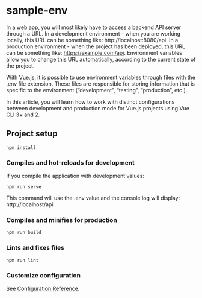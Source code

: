 # sample-env
In a web app, you will most likely have to access a backend API server through a URL. In a development environment - when you are working locally, this URL can be something like: http://localhost:8080/api. In a production environment - when the project has been deployed, this URL can be something like: https://example.com/api. Environment variables allow you to change this URL automatically, according to the current state of the project.

With Vue.js, it is possible to use environment variables through files with the .env file extension. These files are responsible for storing information that is specific to the environment (“development”, “testing”, “production”, etc.).

In this article, you will learn how to work with distinct configurations between development and production mode for Vue.js projects using Vue CLI 3+ and 2.
## Project setup
```
npm install
```

### Compiles and hot-reloads for development
If you compile the application with development values:
```
npm run serve
```
This command will use the .env value and the console log will display: http://localhost/api.

### Compiles and minifies for production
```
npm run build
```

### Lints and fixes files
```
npm run lint
```

### Customize configuration
See [Configuration Reference](https://cli.vuejs.org/config/).
